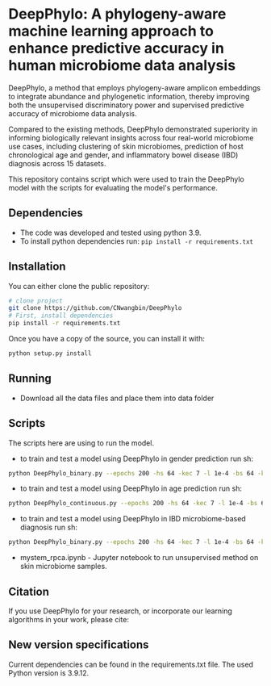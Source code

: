 # DeepPhylo: A phylogeny-aware machine learning approach to enhance predictive accuracy in human microbiome data analysis

 DeepPhylo, a method that employs phylogeny-aware amplicon embeddings to integrate abundance and phylogenetic information, thereby improving both the unsupervised discriminatory power and supervised predictive accuracy of microbiome data analysis. 

Compared to the existing methods, DeepPhylo demonstrated superiority in informing biologically relevant insights across four real-world microbiome use cases, including clustering of skin microbiomes, prediction of host chronological age and gender, and inflammatory bowel disease (IBD) diagnosis across 15 datasets.

This repository contains script which were used to train the DeepPhylo model with the scripts for evaluating the model's performance.

## Dependencies
* The code was developed and tested using python 3.9.
* To install python dependencies run:
  `pip install -r requirements.txt`

## Installation
You can either clone the public repository:

```bash
# clone project
git clone https://github.com/CNwangbin/DeepPhylo
# First, install dependencies
pip install -r requirements.txt
```

Once you have a copy of the source, you can install it with:

```bash
python setup.py install
```

## Running
* Download all the data files and place them into data folder


## Scripts
The scripts here are using to run the model.

- to train and test a model using DeepPhylo in gender prediction run sh: 
```bash
python DeepPhylo_binary.py --epochs 200 -hs 64 -kec 7 -l 1e-4 -bs 64 -kep 4 -act relu --model-type deepphylo_binary
```

- to train and test a model using DeepPhylo in age prediction run sh: 
```bash
python DeepPhylo_continuous.py --epochs 200 -hs 64 -kec 7 -l 1e-4 -bs 64 -kep 4 -act relu
```

- to train and test a model using DeepPhylo in IBD microbiome-based diagnosis run sh: 
```bash
python DeepPhylo_binary.py --epochs 200 -hs 64 -kec 7 -l 1e-4 -bs 64 -kep 4 --model-type unsupervised
```

* mystem_rpca.ipynb - Jupyter notebook to run unsupervised method on skin microbiome samples.

## Citation

If you use DeepPhylo for your research, or incorporate our learning algorithms in your work, please cite:



## New version specifications
Current dependencies can be found in the requirements.txt file.
The used Python version is 3.9.12.
